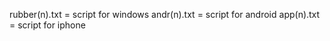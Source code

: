 rubber(n).txt = script for windows
andr(n).txt = script for android 
app(n).txt = script for iphone
